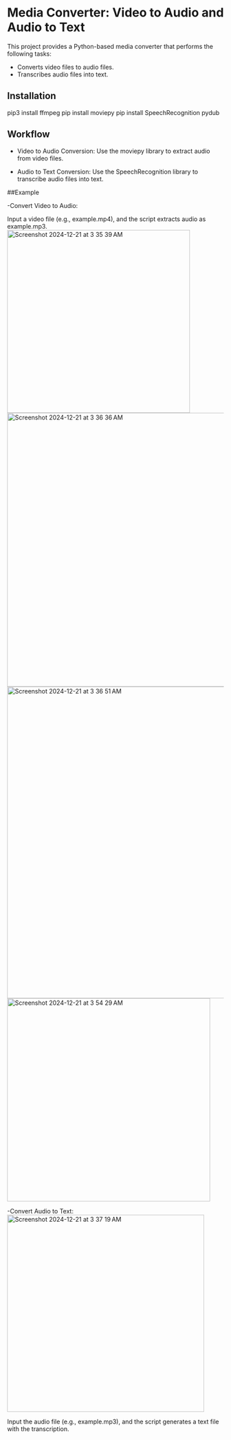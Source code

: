 # Media Converter: Video to Audio and Audio to Text
This project provides a Python-based media converter that performs the following tasks:
- Converts video files to audio files.
- Transcribes audio files into text.

## Installation
pip3 install ffmpeg
pip install moviepy
pip install SpeechRecognition pydub

## Workflow
- Video to Audio Conversion:
Use the moviepy library to extract audio from video files.

- Audio to Text Conversion:
Use the SpeechRecognition library to transcribe audio files into text.

##Example

-Convert Video to Audio:

Input a video file (e.g., example.mp4), and the script extracts audio as example.mp3.
<img width="425" alt="Screenshot 2024-12-21 at 3 35 39 AM" src="https://github.com/user-attachments/assets/71ea9bb3-ba14-45b2-a567-6bc554b37760" />
<img width="636" alt="Screenshot 2024-12-21 at 3 36 36 AM" src="https://github.com/user-attachments/assets/f9f72372-9dee-4a30-8f30-cc1c95489217" />
<img width="724" alt="Screenshot 2024-12-21 at 3 36 51 AM" src="https://github.com/user-attachments/assets/bb195522-2a2e-4eaf-a650-cf771eee197d" />
<img width="472" alt="Screenshot 2024-12-21 at 3 54 29 AM" src="https://github.com/user-attachments/assets/96842794-5406-4456-94ac-8588bb22ddaf" />



-Convert Audio to Text:
<img width="458" alt="Screenshot 2024-12-21 at 3 37 19 AM" src="https://github.com/user-attachments/assets/dedce0ae-f499-496e-869a-df97f513ccfb" />


Input the audio file (e.g., example.mp3), and the script generates a text file with the transcription.
